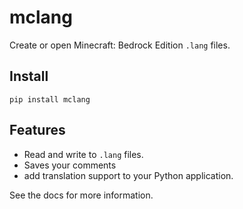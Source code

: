 # mclang
Create or open Minecraft: Bedrock Edition `.lang` files.

## Install
```
pip install mclang
```

## Features
- Read and write to `.lang` files.
- Saves your comments
- add translation support to your Python application.

See the docs for more information.
